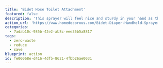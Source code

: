 ```yaml
---
title: 'Bidet Hose Toilet Attachment'
featured: false
description: 'This sprayer will feel nice and sturdy in your hand as the whole thing is stainless steel. You will be able to adjust the water flow from zero to maximum by pushing the switch or by using the lever on the T-valve adapter.'
action_url: 'https://www.homedecorous.com/Bidet-Diaper-Handheld-Sprayer-Set-Water-Shattaf-A132'
categories:
  - 7adab10c-985b-42e2-ab8c-eee35b5a8817
tags:
  - zero-waste
  - reduce
  - save
blueprint: action
id: fe06068e-d416-4dfb-8621-4fbb26ae0031
---
```

